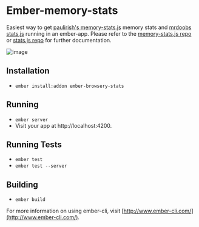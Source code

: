 # Ember-memory-stats

Easiest way to get [paulirish's memory-stats.js](https://github.com/paulirish/memory-stats.js) memory stats and [mrdoobs stats.js](https://github.com/mrdoob/stats.js/)
running in an ember-app. Please refer to the [memory-stats.js repo](https://github.com/paulirish/memory-stats.js) or [stats.js repo](https://github.com/mrdoob/stats.js/) for further documentation.

![image](http://i.imgur.com/eUCFcAH.gif)

## Installation

* `ember install:addon ember-browsery-stats`

## Running

* `ember server`
* Visit your app at http://localhost:4200.

## Running Tests

* `ember test`
* `ember test --server`

## Building

* `ember build`

For more information on using ember-cli, visit [http://www.ember-cli.com/](http://www.ember-cli.com/).
